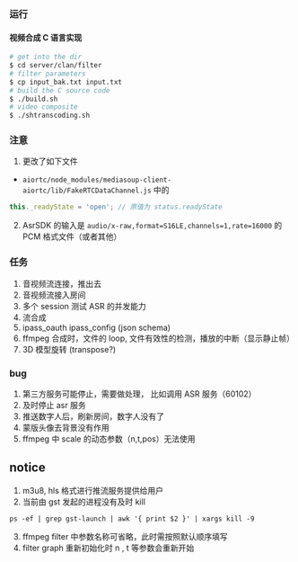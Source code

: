 ### 运行

#### 视频合成 C 语言实现
```bash
# get into the dir
$ cd server/clan/filter
# filter parameters
$ cp input_bak.txt input.txt
# build the C source code
$ ./build.sh
# video composite
$ ./shtranscoding.sh 
```


### 注意
1. 更改了如下文件 
- ```aiortc/node_modules/mediasoup-client-aiortc/lib/FakeRTCDataChannel.js``` 中的 
```js
this._readyState = 'open'; // 原值为 status.readyState
```

2. AsrSDK 的输入是 ```audio/x-raw,format=S16LE,channels=1,rate=16000``` 的 PCM 格式文件（或者其他）


### 任务
1. 音视频流连接，推出去
2. 音视频流接入房间
3. 多个 session 测试 ASR 的并发能力
4. 流合成
5. ipass_oauth  ipass_config (json schema)
6. ffmpeg 合成时，文件的 loop, 文件有效性的检测，播放的中断（显示静止帧）
7. 3D 模型旋转 (transpose?)

### bug
1. 第三方服务可能停止，需要做处理， 比如调用 ASR 服务（60102）
2. 及时停止 asr 服务
3. 推送数字人后，刷新房间，数字人没有了
4. 蒙版头像去背景没有作用
5. ffmpeg 中 scale 的动态参数（n,t,pos）无法使用

## notice
1. m3u8, hls 格式进行推流服务提供给用户
2. 当前由 gst 发起的进程没有及时 kill
```shell
ps -ef | grep gst-launch | awk '{ print $2 }' | xargs kill -9
```
3. ffmpeg filter 中参数名称可省略，此时需按照默认顺序填写
4. filter graph 重新初始化时 n , t 等参数会重新开始